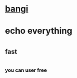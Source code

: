 # [bangi](https://telegram.me/bangi_org)
# <h1>echo everything</h1> 
# <h2>fast</h2> 
# <h3>you can user free</h3>
